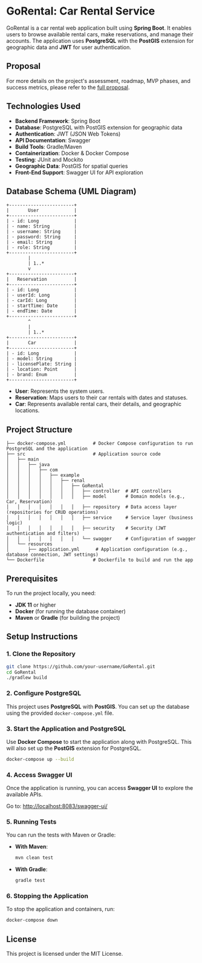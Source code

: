 # GoRental: Car Rental Service

GoRental is a car rental web application built using **Spring Boot**. It enables users to browse available rental cars, make reservations, and manage their accounts. The application uses **PostgreSQL** with the **PostGIS** extension for geographic data and **JWT** for user authentication.

## Proposal

For more details on the project's assessment, roadmap, MVP phases, and success metrics, please refer to the [full proposal](https://github.com/amirsheikh/GoRental/tree/master/proposal).

## Technologies Used

- **Backend Framework**: Spring Boot
- **Database**: PostgreSQL with PostGIS extension for geographic data
- **Authentication**: JWT (JSON Web Tokens)
- **API Documentation**: Swagger
- **Build Tools**: Gradle/Maven
- **Containerization**: Docker & Docker Compose
- **Testing**: JUnit and Mockito
- **Geographic Data**: PostGIS for spatial queries
- **Front-End Support**: Swagger UI for API exploration

## Database Schema (UML Diagram)

```plaintext
+------------------------+
|       User             |
+------------------------+
| - id: Long             |
| - name: String         |
| - username: String     |
| - password: String     |
| - email: String        |
| - role: String         |
+------------------------+
        |
        | 1..*
        v
+------------------------+
|   Reservation          |
+------------------------+
| - id: Long             |
| - userId: Long         |
| - carId: Long          |
| - startTime: Date      |
| - endTime: Date        |
+------------------------+
        ^
        |
        | 1..*
+------------------------+
|       Car              |
+------------------------+
| - id: Long             |
| - model: String        |
| - licensePlate: String |
| - location: Point      |
| - brand: Enum          |
+------------------------+
```

- **User**: Represents the system users.
- **Reservation**: Maps users to their car rentals with dates and statuses.
- **Car**: Represents available rental cars, their details, and geographic locations.

## Project Structure

```
├── docker-compose.yml          # Docker Compose configuration to run PostgreSQL and the application
├── src                         # Application source code
│   ├── main
│   │   ├── java
│   │   │   ├── com
│   │   │   │   ├── example
│   │   │   │   │   ├── renal
│   │   │   │   │   │   ├── GoRental
│   │   │   │   │   │   │   ├── controller  # API controllers
│   │   │   │   │   │   │   ├── model       # Domain models (e.g., Car, Reservation)
│   │   │   │   │   │   │   ├── repository  # Data access layer (repositories for CRUD operations)
│   │   │   │   │   │   │   ├── service     # Service layer (business logic)
│   │   │   │   │   │   │   ├── security    # Security (JWT authentication and filters)
│   │   │   │   │   │   │   └── swagger     # Configuration of swagger
│   └── resources
│       ├── application.yml      # Application configuration (e.g., database connection, JWT settings)
└── Dockerfile                  # Dockerfile to build and run the app
```

## Prerequisites

To run the project locally, you need:

- **JDK 11** or higher
- **Docker** (for running the database container)
- **Maven** or **Gradle** (for building the project)

## Setup Instructions

### 1. Clone the Repository

```bash
git clone https://github.com/your-username/GoRental.git
cd GoRental
./gradlew build
```

### 2. Configure PostgreSQL

This project uses **PostgreSQL** with **PostGIS**. You can set up the database using the provided `docker-compose.yml` file.

### 3. Start the Application and PostgreSQL

Use **Docker Compose** to start the application along with PostgreSQL. This will also set up the **PostGIS** extension for PostgreSQL.

```bash
docker-compose up --build
```

### 4. Access Swagger UI

Once the application is running, you can access **Swagger UI** to explore the available APIs.

Go to: [http://localhost:8083/swagger-ui/](http://localhost:8083/swagger-ui/)

### 5. Running Tests

You can run the tests with Maven or Gradle:

- **With Maven**:
  ```bash
  mvn clean test
  ```

- **With Gradle**:
  ```bash
  gradle test
  ```

### 6. Stopping the Application

To stop the application and containers, run:

```bash
docker-compose down
```

## License

This project is licensed under the MIT License.
